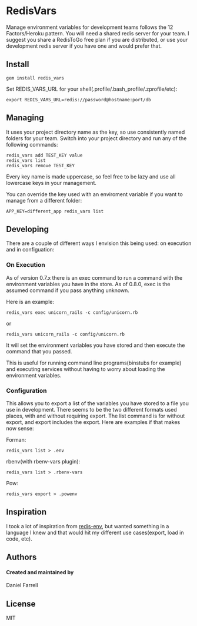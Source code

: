 # RedisVars

Manage environment variables for development teams follows the 12 Factors/Heroku pattern. You will need a shared redis server for your team. I suggest you share a RedisToGo free plan if you are distributed, or use your development redis server if you have one and would prefer that.

## Install

    gem install redis_vars

Set REDIS_VARS_URL for your shell(.profile/.bash_profile/.zprofile/etc):

    export REDIS_VARS_URL=redis://password@hostname:port/db

## Managing

It uses your project directory name as the key, so use consistently named folders for your team.  Switch into your project directory and run any of the following commands:

    redis_vars add TEST_KEY value
    redis_vars list
    redis_vars remove TEST_KEY

Every key name is made uppercase, so feel free to be lazy and use all lowercase keys in your management.

You can override the key used with an enviroment variable if you want to manage from a different folder:

    APP_KEY=different_app redis_vars list

## Developing

There are a couple of different ways I envision this being used: on execution and in configuation:

### On Execution

As of version 0.7.x there is an exec command to run a command with the environment variables you have in the store. As of 0.8.0, exec is the assumed command if you pass anything unknown.

Here is an example:

    redis_vars exec unicorn_rails -c config/unicorn.rb

or

    redis_vars unicorn_rails -c config/unicorn.rb

It will set the environment variables you have stored and then execute the command that you passed.

This is useful for running command line programs(binstubs for example) and executing services without having to worry about loading the environment variables.

### Configuration

This allows you to export a list of the variables you have stored to a file you use in development. There seems to be the two different formats used places, with and without requiring export.  The list command is for without export, and export includes the export. Here are examples if that makes now sense:

Forman:

    redis_vars list > .env

rbenv(with rbenv-vars plugin):

    redis_vars list > .rbenv-vars

Pow:

    redis_vars export > .powenv

## Inspiration

I took a lot of inspiration from [redis-env](https://github.com/brynary/redis-env), but wanted something in a language I knew and that would hit my different use cases(export, load in code, etc).

## Authors

#### Created and maintained by
Daniel Farrell

## License

MIT
